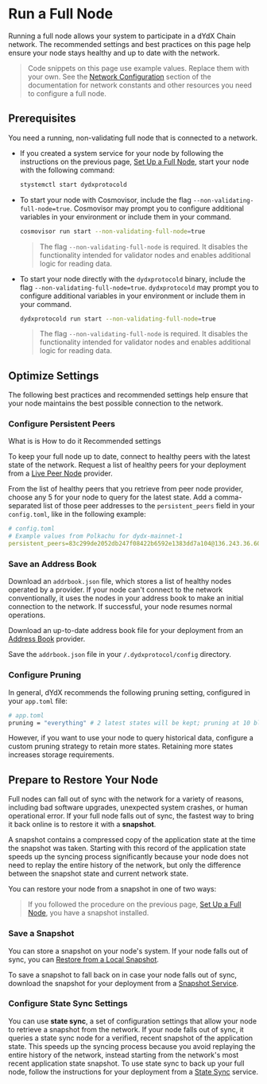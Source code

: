 # Run a Full Node
Running a full node allows your system to participate in a dYdX Chain network. The recommended settings and best practices on this page help ensure your node stays healthy and up to date with the network.

> Code snippets on this page use example values. Replace them with your own. See the [Network Configuration](../infrastructure_providers-network/network_constants.mdx) section of the documentation for network constants and other resources you need to configure a full node.

## Prerequisites
You need a running, non-validating full node that is connected to a network. 

- If you created a system service for your node by following the instructions on the previous page, [Set Up a Full Node](../infrastructure_providers-validators/how_to_set_up_full_node.md), start your node with the following command:
  ```bash
  stystemctl start dydxprotocold
  ```
- To start your node with Cosmovisor, include the flag `--non-validating-full-node=true`. Cosmovisor may prompt you to configure additional variables in your environment or include them in your command.
  ```bash
  cosmovisor run start --non-validating-full-node=true 
  ```
  > The flag `--non-validating-full-node` is required. It disables the functionality intended for validator nodes and enables additional logic for reading data.
- To start your node directly with the `dydxprotocold` binary, include the flag `--non-validating-full-node=true`. `dydxprotocold` may prompt you to configure additional variables in your environment or include them in your command.
  ```bash
  dydxprotocold run start --non-validating-full-node=true 
  ```
  > The flag `--non-validating-full-node` is required. It disables the functionality intended for validator nodes and enables additional logic for reading data.


## Optimize Settings
The following best practices and recommended settings help ensure that your node maintains the best possible connection to the network. 

### Configure Persistent Peers
What is is
How to do it
Recommended settings

To keep your full node up to date, connect to healthy peers with the latest state of the network. Request a list of healthy peers for your deployment from a [Live Peer Node](../infrastructure_providers-network/resources#live-peer-node-providers) provider.

From the list of healthy peers that you retrieve from peer node provider, choose any 5 for your node to query for the latest state. Add a comma-separated list of those peer addresses to the `persistent_peers` field in your `config.toml`, like in the following example:

```yaml
# config.toml
# Example values from Polkachu for dydx-mainnet-1
persistent_peers=83c299de2052db247f08422b6592e1383dd7a104@136.243.36.60:23856,1c64b35055d34ff3dd199bb4a5a3ae46b9c10c89@3.114.126.71:26656,3651c82a89f8f4d6fc30fb27b91159f0de092031@202.8.9.134:26656,580ec248de1f41d4e50abe132b7838348db55b80@176.9.144.40:23856,febe75fb6e70a60ce6344b82ff14903bcb53a209@38.122.229.90:26656
```

### Save an Address Book
<!-- todo: verify info -->
Download an `addrbook.json` file, which stores a list of healthy nodes operated by a provider. If your node can't connect to the network conventionally, it uses the nodes in your address book to make an initial connection to the network. If successful, your node resumes normal operations.

Download an up-to-date address book file for your deployment from an [Address Book](../infrastructure_providers-network/resources#address-book-providers) provider.

Save the `addrbook.json` file in your `/.dydxprotocol/config` directory.

### Configure Pruning
In general, dYdX recommends the following pruning setting, configured in your `app.toml` file:

```bash
# app.toml
pruning = "everything" # 2 latest states will be kept; pruning at 10 block intervals
```

However, if you want to use your node to query historical data, configure a custom pruning strategy to retain more states. Retaining more states increases storage requirements.

## Prepare to Restore Your Node
<!--  todo: reframe-->
Full nodes can fall out of sync with the network for a variety of reasons, including bad software upgrades, unexpected system crashes, or human operational error. If your full node falls out of sync, the fastest way to bring it back online is to restore it with a **snapshot**.

A snapshot contains a compressed copy of the application state at the time the snapshot was taken. Starting with this record of the application state speeds up the syncing process significantly because your node does not need to replay the entire history of the network, but only the difference between the snapshot state and current network state.

You can restore your node from a snapshot in one of two ways:

> If you followed the procedure on the previous page, [Set Up a Full Node](../infrastructure_providers-validators/how_to_set_up_full_node.md), you have a snapshot installed.

### Save a Snapshot
<!-- todo: reframe -->
You can store a snapshot on your node's system. If your node falls out of sync, you can [Restore from a Local Snapshot]().

To save a snapshot to fall back on in case your node falls out of sync, download the snapshot for your deployment from a [Snapshot Service](../infrastructure_providers-network/resources.mdx#snapshot-service).


### Configure State Sync Settings
<!-- todo: reframe -->
You can use **state sync**, a set of configuration settings that allow your node to retrieve a snapshot from the network. If your node falls out of sync, it queries a state sync node for a verified, recent snapshot of the application state. This speeds up the syncing process because you avoid replaying the entire history of the network, instead starting from the network's most recent application state snapshot. To use state sync to back up your full node, follow the instructions for your deployment from a [State Sync](../infrastructure_providers-network/resources#state-sync-service) service.

<!-- todo: add procedure for configs  -->